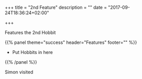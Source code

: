 +++
title = "2nd Feature"
description = ""
date = "2017-09-24T18:36:24+02:00"

+++

Features the 2nd Hobbit



{{% panel theme="success" header="Features" footer="" %}}

* Put Hobbits in here

{{% /panel %}}

Simon visited
